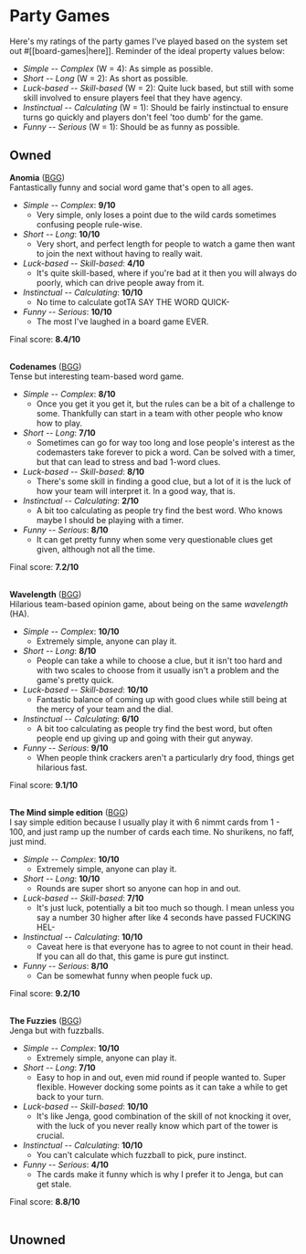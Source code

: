 
# Party Games

Here's my ratings of the party games I've played based on the system set out #[[board-games|here]]. Reminder of the ideal property values below:

* *Simple -- Complex* (W = 4): As simple as possible.
* *Short -- Long* (W = 2): As short as possible.
* *Luck-based -- Skill-based* (W = 2): Quite luck based, but still with some skill involved to ensure players feel that they have agency.
* *Instinctual -- Calculating* (W = 1): Should be fairly instinctual to ensure turns go quickly and players don't feel 'too dumb' for the game.
* *Funny -- Serious* (W = 1): Should be as funny as possible.

## Owned
**Anomia** ([BGG](https://boardgamegeek.com/boardgame/67877/anomia))<br>
Fantastically funny and social word game that's open to all ages.
* *Simple -- Complex*: **9/10**
  * Very simple, only loses a point due to the wild cards sometimes confusing people rule-wise. 
* *Short -- Long*: **10/10**
  * Very short, and perfect length for people to watch a game then want to join the next without having to really wait.
* *Luck-based -- Skill-based*: **4/10**
  * It's quite skill-based, where if you're bad at it then you will always do poorly, which can drive people away from it.
* *Instinctual -- Calculating*: **10/10**
  * No time to calculate gotTA SAY THE WORD QUICK-
* *Funny -- Serious*: **10/10**
  * The most I've laughed in a board game EVER.

Final score: **8.4/10**<br><br>

**Codenames** ([BGG](https://boardgamegeek.com/boardgame/178900/codenames))<br>
Tense but interesting team-based word game.
* *Simple -- Complex*: **8/10**
  * Once you get it you get it, but the rules can be a bit of a challenge to some. Thankfully can start in a team with other people who know how to play.
* *Short -- Long*: **7/10**
  * Sometimes can go for way too long and lose people's interest as the codemasters take forever to pick a word. Can be solved with a timer, but that can lead to stress and bad 1-word clues.
* *Luck-based -- Skill-based*: **8/10**
  * There's some skill in finding a good clue, but a lot of it is the luck of how your team will interpret it. In a good way, that is.
* *Instinctual -- Calculating*: **2/10**
  * A bit too calculating as people try find the best word. Who knows maybe I should be playing with a timer.
* *Funny -- Serious*: **8/10**
  * It can get pretty funny when some very questionable clues get given, although not all the time.

Final score: **7.2/10**<br><br>

**Wavelength** ([BGG](https://boardgamegeek.com/boardgame/262543/wavelength))<br>
Hilarious team-based opinion game, about being on the same *wavelength* (HA).
* *Simple -- Complex*: **10/10**
  * Extremely simple, anyone can play it.
* *Short -- Long*: **8/10**
  * People can take a while to choose a clue, but it isn't too hard and with two scales to choose from it usually isn't a problem and the game's pretty quick.
* *Luck-based -- Skill-based*: **10/10**
  * Fantastic balance of coming up with good clues while still being at the mercy of your team and the dial.
* *Instinctual -- Calculating*: **6/10**
  * A bit too calculating as people try find the best word, but often people end up giving up and going with their gut anyway.
* *Funny -- Serious*: **9/10**
  * When people think crackers aren't a particularly dry food, things get hilarious fast.

Final score: **9.1/10**<br><br>

**The Mind simple edition** ([BGG](https://boardgamegeek.com/boardgame/244992/mind))<br>
I say simple edition because I usually play it with 6 nimmt cards from 1 - 100, and just ramp up the number of cards each time. No shurikens, no faff, just mind.
* *Simple -- Complex*: **10/10**
  * Extremely simple, anyone can play it.
* *Short -- Long*: **10/10**
  * Rounds are super short so anyone can hop in and out.
* *Luck-based -- Skill-based*: **7/10**
  * It's just luck, potentially a bit too much so though. I mean unless you say a number 30 higher after like 4 seconds have passed FUCKING HEL-
* *Instinctual -- Calculating*: **10/10**
  * Caveat here is that everyone has to agree to not count in their head. If you can all do that, this game is pure gut instinct.
* *Funny -- Serious*: **8/10**
  * Can be somewhat funny when people fuck up.

Final score: **9.2/10**<br><br>

**The Fuzzies** ([BGG](https://boardgamegeek.com/boardgame/314421/fuzzies))<br>
Jenga but with fuzzballs.
* *Simple -- Complex*: **10/10**
  * Extremely simple, anyone can play it.
* *Short -- Long*: **7/10**
  * Easy to hop in and out, even mid round if people wanted to. Super flexible. However docking some points as it can take a while to get back to your turn.
* *Luck-based -- Skill-based*: **10/10**
  * It's like Jenga, good combination of the skill of not knocking it over, with the luck of you never really know which part of the tower is crucial.
* *Instinctual -- Calculating*: **10/10**
  * You can't calculate which fuzzball to pick, pure instinct.
* *Funny -- Serious*: **4/10**
  * The cards make it funny which is why I prefer it to Jenga, but can get stale.

Final score: **8.8/10**<br><br>

## Unowned
